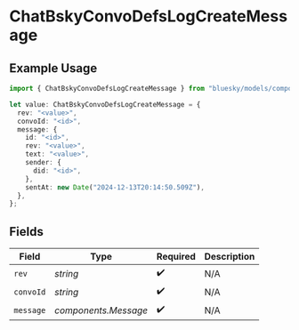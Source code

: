 # ChatBskyConvoDefsLogCreateMessage

## Example Usage

```typescript
import { ChatBskyConvoDefsLogCreateMessage } from "bluesky/models/components";

let value: ChatBskyConvoDefsLogCreateMessage = {
  rev: "<value>",
  convoId: "<id>",
  message: {
    id: "<id>",
    rev: "<value>",
    text: "<value>",
    sender: {
      did: "<id>",
    },
    sentAt: new Date("2024-12-13T20:14:50.509Z"),
  },
};
```

## Fields

| Field                | Type                 | Required             | Description          |
| -------------------- | -------------------- | -------------------- | -------------------- |
| `rev`                | *string*             | :heavy_check_mark:   | N/A                  |
| `convoId`            | *string*             | :heavy_check_mark:   | N/A                  |
| `message`            | *components.Message* | :heavy_check_mark:   | N/A                  |